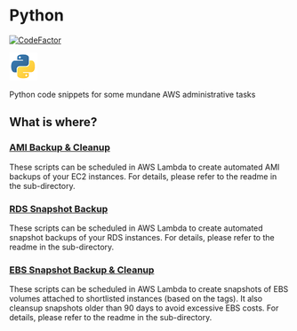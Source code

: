 # Python
[![CodeFactor](https://www.codefactor.io/repository/github/abiydv/python/badge/master)](https://www.codefactor.io/repository/github/abiydv/python/overview/master)

![py](https://github.com/abiydv/ref-docs/blob/master/images/logos/python_small.png)

Python code snippets for some mundane AWS administrative tasks

## What is where?

### [AMI Backup & Cleanup](./ami-backup-cleanup)
These scripts can be scheduled in AWS Lambda to create automated AMI backups of your EC2 instances. For details, please refer to the readme in the sub-directory.

### [RDS Snapshot Backup](./rds-snapshot-backup)
These scripts can be scheduled in AWS Lambda to create automated snapshot backups of your RDS instances. For details, please refer to the readme in the sub-directory.

### [EBS Snapshot Backup & Cleanup](./ebs-snapshot-backup)
These scripts can be scheduled in AWS Lambda to create snapshots of EBS volumes attached to shortlisted instances (based on the tags). It also cleansup snapshots older than 90 days to avoid excessive EBS costs. For details, please refer to the readme in the sub-directory.
